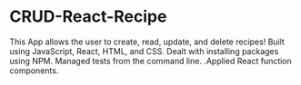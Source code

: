 # CRUD-React-Recipe

This App allows the user to create, read, update, and delete recipes! 
Built using JavaScript, React, HTML,  and CSS.
Dealt with installing packages using NPM.
Managed tests from the command line.
.Applied React function components.
